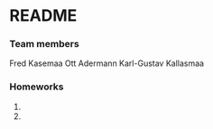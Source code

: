 # README #



### Team members ###

Fred Kasemaa
Ott Adermann
Karl-Gustav Kallasmaa

### Homeworks ###

1. 
2. 